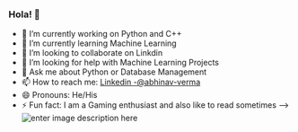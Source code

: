 ### Hola! 👋

- 🔭 I’m currently working on Python and C++
- 🌱 I’m currently learning Machine Learning
- 👯 I’m looking to collaborate on Linkdin
- 🤔 I’m looking for help with Machine Learning Projects
- 💬 Ask me about Python or Database Management
- 📫 How to reach me: [Linkedin -@abhinav-verma](https://www.linkedin.com/in/abhinav-verma-383a5a1b7)
- 😄 Pronouns: He/His
- ⚡ Fun fact: I am a Gaming enthusiast and also like to read sometimes
-->
![enter image description here](https://github-readme-stats.vercel.app/api?username=verma-abhinav&&show_icons=true&title_color=DA162A&icon_color=bb2acf&text_color=211F1F&bg_color=ffffff)
